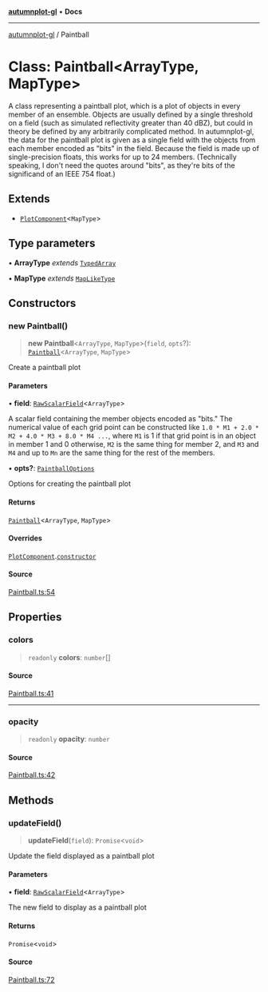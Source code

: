 [**autumnplot-gl**](../index.md) • **Docs**

***

[autumnplot-gl](../globals.md) / Paintball

# Class: Paintball\<ArrayType, MapType\>

A class representing a paintball plot, which is a plot of objects in every member of an ensemble. Objects are usually defined by a single threshold on
a field (such as simulated reflectivity greater than 40 dBZ), but could in theory be defined by any arbitrarily complicated method. In autumnplot-gl,
the data for the paintball plot is given as a single field with the objects from each member encoded as "bits" in the field. Because the field is made up
of single-precision floats, this works for up to 24 members. (Technically speaking, I don't need the quotes around "bits", as they're bits of the 
significand of an IEEE 754 float.)

## Extends

- [`PlotComponent`](PlotComponent.md)\<`MapType`\>

## Type parameters

• **ArrayType** *extends* [`TypedArray`](../type-aliases/TypedArray.md)

• **MapType** *extends* [`MapLikeType`](../type-aliases/MapLikeType.md)

## Constructors

### new Paintball()

> **new Paintball**\<`ArrayType`, `MapType`\>(`field`, `opts`?): [`Paintball`](Paintball.md)\<`ArrayType`, `MapType`\>

Create a paintball plot

#### Parameters

• **field**: [`RawScalarField`](RawScalarField.md)\<`ArrayType`\>

A scalar field containing the member objects encoded as "bits." The numerical value of each grid point can be constructed like 
              `1.0 * M1 + 2.0 * M2 + 4.0 * M3 + 8.0 * M4 ...`, where `M1` is 1 if that grid point is in an object in member 1 and 0 otherwise,
              `M2` is the same thing for member 2, and `M3` and `M4` and up to `Mn` are the same thing for the rest of the members.

• **opts?**: [`PaintballOptions`](../interfaces/PaintballOptions.md)

Options for creating the paintball plot

#### Returns

[`Paintball`](Paintball.md)\<`ArrayType`, `MapType`\>

#### Overrides

[`PlotComponent`](PlotComponent.md).[`constructor`](PlotComponent.md#constructors)

#### Source

[Paintball.ts:54](https://github.com/tsupinie/autumnplot-gl/blob/da83b636ef88a1d3337f3a9820a0b90f5b249286/src/Paintball.ts#L54)

## Properties

### colors

> `readonly` **colors**: `number`[]

#### Source

[Paintball.ts:41](https://github.com/tsupinie/autumnplot-gl/blob/da83b636ef88a1d3337f3a9820a0b90f5b249286/src/Paintball.ts#L41)

***

### opacity

> `readonly` **opacity**: `number`

#### Source

[Paintball.ts:42](https://github.com/tsupinie/autumnplot-gl/blob/da83b636ef88a1d3337f3a9820a0b90f5b249286/src/Paintball.ts#L42)

## Methods

### updateField()

> **updateField**(`field`): `Promise`\<`void`\>

Update the field displayed as a paintball plot

#### Parameters

• **field**: [`RawScalarField`](RawScalarField.md)\<`ArrayType`\>

The new field to display as a paintball plot

#### Returns

`Promise`\<`void`\>

#### Source

[Paintball.ts:72](https://github.com/tsupinie/autumnplot-gl/blob/da83b636ef88a1d3337f3a9820a0b90f5b249286/src/Paintball.ts#L72)
